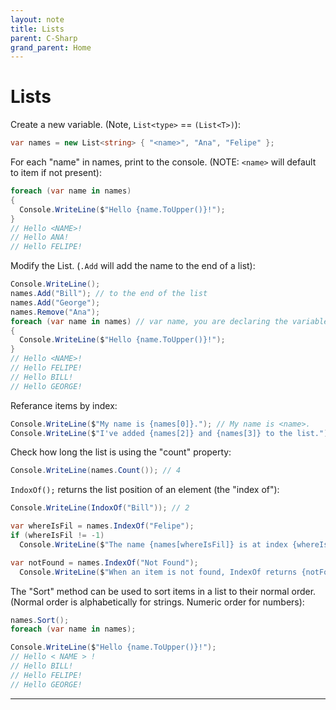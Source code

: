 ```yaml
---
layout: note
title: Lists
parent: C-Sharp
grand_parent: Home
---
```


# Lists

Create a new variable.
(Note, `List<type>` == `(List<T>)`):

```cs
var names = new List<string> { "<name>", "Ana", "Felipe" };
```

For each "name" in names, print to the console.
(NOTE: `<name>` will default to item if not present):

```cs
foreach (var name in names)
{
  Console.WriteLine($"Hello {name.ToUpper()}!");
}
// Hello <NAME>!
// Hello ANA!
// Hello FELIPE!
```

Modify the List.
(`.Add` will add the name to the end of a list):

```cs
Console.WriteLine();
names.Add("Bill"); // to the end of the list
names.Add("George");
names.Remove("Ana");
foreach (var name in names) // var name, you are declaring the variable name of the elements.
{
  Console.WriteLine($"Hello {name.ToUpper()}!");
}
// Hello <NAME>!
// Hello FELIPE!
// Hello BILL!
// Hello GEORGE!
```

Referance items by index:

```cs
Console.WriteLine($"My name is {names[0]}."); // My name is <name>.
Console.WriteLine($"I've added {names[2]} and {names[3]} to the list."); // I've added Bill and George to the list.
```

Check how long the list is using the "count" property:

```cs
Console.WriteLine(names.Count()); // 4
```

`IndoxOf();` returns the list position of an element (the "index of"):

```cs
Console.WriteLine(IndoxOf("Bill")); // 2
```

```cs
var whereIsFil = names.IndexOf("Felipe");
if (whereIsFil != -1)
  Console.WriteLine($"The name {names[whereIsFil]} is at index {whereIsFil}"); // The name Felipe is at index 1
```

```cs
var notFound = names.IndexOf("Not Found");
  Console.WriteLine($"When an item is not found, IndexOf returns {notFound}"); // When an item is not found, IndexOf returns -1
```

The "Sort" method can be used to sort items in a list to their normal order.
(Normal order is alphabetically for strings. Numeric order for numbers):

```cs
names.Sort();
foreach (var name in names);

Console.WriteLine($"Hello {name.ToUpper()}!");
// Hello < NAME > !
// Hello BILL!
// Hello FELIPE!
// Hello GEORGE!
```

---
